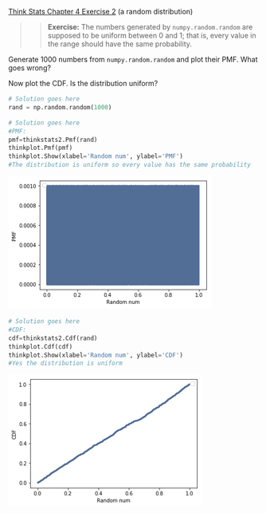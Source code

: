 [Think Stats Chapter 4 Exercise 2](http://greenteapress.com/thinkstats2/html/thinkstats2005.html#toc41) (a random distribution)

>> **Exercise:** The numbers generated by `numpy.random.random` are supposed to be uniform between 0 and 1; that is, every value in the range should have the same probability.

Generate 1000 numbers from `numpy.random.random` and plot their PMF.  What goes wrong?

Now plot the CDF. Is the distribution uniform?


```python
# Solution goes here
rand = np.random.random(1000)
```


```python
# Solution goes here
#PMF:
pmf=thinkstats2.Pmf(rand)
thinkplot.Pmf(pmf)
thinkplot.Show(xlabel='Random num', ylabel='PMF')
#The distribution is uniform so every value has the same probability
```


![alt text](https://github.com/marineveits/dsp/blob/master/img/3_01.png)






```python
# Solution goes here
#CDF:
cdf=thinkstats2.Cdf(rand)
thinkplot.Cdf(cdf)
thinkplot.Show(xlabel='Random num', ylabel='CDF')
#Yes the distribution is uniform
```


![alt text](https://github.com/marineveits/dsp/blob/master/img/3_02.png)


    

